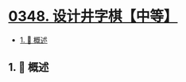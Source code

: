 # [0348. 设计井字棋【中等】](https://github.com/tnotesjs/TNotes.leetcode/tree/main/notes/0348.%20%E8%AE%BE%E8%AE%A1%E4%BA%95%E5%AD%97%E6%A3%8B%E3%80%90%E4%B8%AD%E7%AD%89%E3%80%91)

<!-- region:toc -->

- [1. 📝 概述](#1--概述)

<!-- endregion:toc -->

## 1. 📝 概述
